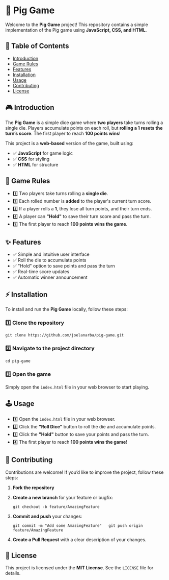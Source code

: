 # 🎲 Pig Game

Welcome to the **Pig Game** project! This repository contains a simple implementation of the Pig game using **JavaScript, CSS, and HTML**.

## 📌 Table of Contents

-   [Introduction](#introduction)
-   [Game Rules](#game-rules)
-   [Features](#features)
-   [Installation](#installation)
-   [Usage](#usage)
-   [Contributing](#contributing)
-   [License](#license)

## 🎮 Introduction

The **Pig Game** is a simple dice game where **two players** take turns rolling a single die. Players accumulate points on each roll, but **rolling a 1 resets the turn’s score**. The first player to reach **100 points wins**!

This project is a **web-based** version of the game, built using:
- ✅ **JavaScript** for game logic
- ✅ **CSS** for styling
- ✅ **HTML** for structure

## 🎲 Game Rules

- 1️⃣ Two players take turns rolling a **single die**.
- 2️⃣ Each rolled number is **added** to the player's current turn score.
- 3️⃣ If a player rolls a **1**, they lose all turn points, and their turn ends.
- 4️⃣ A player can **"Hold"** to save their turn score and pass the turn.
- 5️⃣ The first player to reach **100 points** **wins the game**.

## ✨ Features

- ✅ Simple and intuitive user interface
- ✅ Roll the die to accumulate points
- ✅ "Hold" option to save points and pass the turn
- ✅ Real-time score updates
- ✅ Automatic winner announcement

## ⚡ Installation

To install and run the **Pig Game** locally, follow these steps:

### 1️⃣ Clone the repository

`git clone https://github.com/joelanarba/pig-game.git`

### 2️⃣ Navigate to the project directory

`cd pig-game`

### 3️⃣ Open the game

Simply open the `index.html` file in your web browser to start playing.

## 🕹️ Usage

- 1️⃣ Open the `index.html` file in your web browser.
- 2️⃣ Click the **"Roll Dice"** button to roll the die and accumulate points.
- 3️⃣ Click the **"Hold"** button to save your points and pass the turn.
- 4️⃣ The first player to reach **100 points wins the game**!

## 🤝 Contributing

Contributions are welcome! If you’d like to improve the project, follow these steps:

1.  **Fork the repository**
2.  **Create a new branch** for your feature or bugfix:


    `git checkout -b feature/AmazingFeature`

3.  **Commit and push** your changes:

    `git commit -m "Add some AmazingFeature"   git push origin feature/AmazingFeature`

4.  **Create a Pull Request** with a clear description of your changes.

## 📜 License

This project is licensed under the **MIT License**. See the `LICENSE` file for details.
